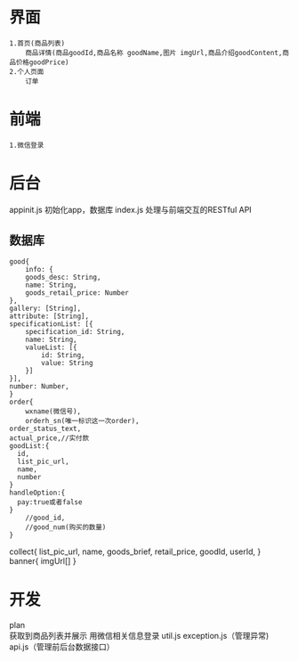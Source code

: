 # 界面
	1.首页(商品列表)
		商品详情(商品goodId,商品名称 goodName,图片 imgUrl,商品介绍goodContent,商品价格goodPrice)
	2.个人页面
		订单
# 前端  
	1.微信登录
# 后台
  appinit.js
    初始化app，数据库
  index.js
    处理与前端交互的RESTful API

## 数据库
	good{
		info: {
        goods_desc: String,
        name: String,
        goods_retail_price: Number
    },
    gallery: [String],
    attribute: [String],
    specificationList: [{
        specification_id: String,
        name: String,
        valueList: [{
            id: String,
            value: String
        }]
    }],
    number: Number,
	}			
	order{
		wxname(微信号),
		orderh_sn(唯一标识这一次order),
    order_status_text,
    actual_price,//实付款
    goodList:{
      id,
      list_pic_url,
      name,
      number      
    }          
    handleOption:{
      pay:true或者false
    }
		//good_id,
		//good_num(购买的数量)
	}
  collect{
    list_pic_url,
    name,
    goods_brief,
    retail_price,
    goodId,
    userId,
  }	
	banner{
	    imgUrl[]
	}
# 开发
  plan    
    获取到商品列表并展示
    用微信相关信息登录
  util.js
  exception.js（管理异常)
  api.js（管理前后台数据接口）
  
  
  
    